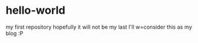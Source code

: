 # hello-world
my first repository hopefully it will not be my last
I'll w=consider this as my blog :P
